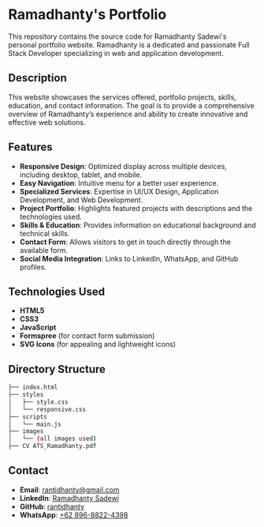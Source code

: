 # Ramadhanty's Portfolio

This repository contains the source code for Ramadhanty Sadewi's personal portfolio website. Ramadhanty is a dedicated and passionate Full Stack Developer specializing in web and application development.

## Description

This website showcases the services offered, portfolio projects, skills, education, and contact information. The goal is to provide a comprehensive overview of Ramadhanty’s experience and ability to create innovative and effective web solutions.

## Features

- **Responsive Design**: Optimized display across multiple devices, including desktop, tablet, and mobile.
- **Easy Navigation**: Intuitive menu for a better user experience.
- **Specialized Services**: Expertise in UI/UX Design, Application Development, and Web Development.
- **Project Portfolio**: Highlights featured projects with descriptions and the technologies used.
- **Skills & Education**: Provides information on educational background and technical skills.
- **Contact Form**: Allows visitors to get in touch directly through the available form.
- **Social Media Integration**: Links to LinkedIn, WhatsApp, and GitHub profiles.

## Technologies Used

- **HTML5**
- **CSS3**
- **JavaScript**
- **Formspree** (for contact form submission)
- **SVG Icons** (for appealing and lightweight icons)

## Directory Structure

```bash
├── index.html
├── styles
│   ├── style.css
│   └── responsive.css
├── scripts
│   └── main.js
├── images
│   └── (all images used)
├── CV ATS_Ramadhanty.pdf
```


## Contact

- **Email**: [rantidhanty@gmail.com](mailto:rantidhanty@gmail.com)
- **LinkedIn**: [Ramadhanty Sadewi](https://linkedin.com/in/ramadhanty-sadewi)
- **GitHub**: [rantidhanty](https://github.com/rantidhanty)
- **WhatsApp**: [+62 896-8822-4398](https://wa.me/6289688224398)
